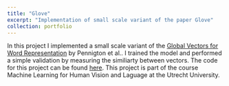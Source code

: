 ```yaml
---
title: "Glove"
excerpt: "Implementation of small scale variant of the paper Glove"
collection: portfolio
---
```


In this project I implemented a small scale variant of the [Global Vectors for Word Representation]() by Pennigton et al.. I trained the model and performed a simple validation by measuring the similiarty between vectors. The code for this project can be found [here](https://github.com/RiccardoCampanella/MLHVL_Language). This project is part of the course Machine Learning for Human Vision and Laguage at the Utrecht University.
